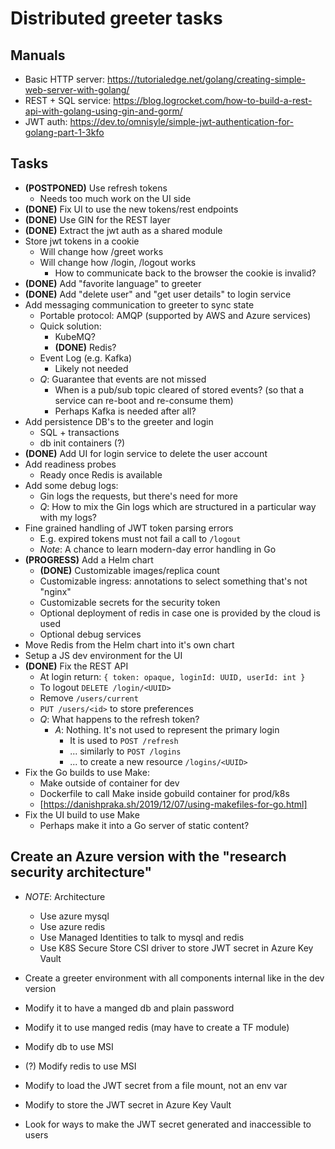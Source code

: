 # Distributed greeter tasks

## Manuals

- Basic HTTP server: https://tutorialedge.net/golang/creating-simple-web-server-with-golang/
- REST + SQL service: https://blog.logrocket.com/how-to-build-a-rest-api-with-golang-using-gin-and-gorm/ 
- JWT auth: https://dev.to/omnisyle/simple-jwt-authentication-for-golang-part-1-3kfo

## Tasks

- **(POSTPONED)** Use refresh tokens
  - Needs too much work on the UI side
- **(DONE)** Fix UI to use the new tokens/rest endpoints
- **(DONE)** Use GIN for the REST layer
- **(DONE)** Extract the jwt auth as a shared module
- Store jwt tokens in a cookie
  - Will change how /greet works
  - Will change how /login, /logout works
    - How to communicate back to the browser the cookie is invalid?
- **(DONE)** Add "favorite language" to greeter
- **(DONE)** Add "delete user" and "get user details" to login service
- Add messaging communication to greeter to sync state
  - Portable protocol: AMQP (supported by AWS and Azure services)
  - Quick solution:
    - KubeMQ?
    - **(DONE)** Redis?
  - Event Log (e.g. Kafka)
    - Likely not needed
  - *Q*: Guarantee that events are not missed
    - When is a pub/sub topic cleared of stored events? (so that a service can re-boot and re-consume them)
    - Perhaps Kafka is needed after all?
- Add persistence DB's to the greeter and login
  - SQL + transactions
  - db init containers (?)
- **(DONE)** Add UI for login service to delete the user account
- Add readiness probes
  - Ready once Redis is available
- Add some debug logs:
  - Gin logs the requests, but there's need for more
  - *Q*: How to mix the Gin logs which are structured in a particular way with my logs?
- Fine grained handling of JWT token parsing errors
  - E.g. expired tokens must not fail a call to `/logout`
  - *Note*: A chance to learn modern-day error handling in Go
- **(PROGRESS)** Add a Helm chart
  - **(DONE)** Customizable images/replica count
  - Customizable ingress: annotations to select something that's not "nginx"
  - Customizable secrets for the security token
  - Optional deployment of redis in case one is provided by the cloud is used
  - Optional debug services
- Move Redis from the Helm chart into it's own chart
- Setup a JS dev environment for the UI
- **(DONE)** Fix the REST API
  - At login return: `{ token: opaque, loginId: UUID, userId: int }`
  - To logout `DELETE /login/<UUID>`
  - Remove `/users/current`
  - `PUT /users/<id>` to store preferences
  - *Q*: What happens to the refresh token?
    - *A*: Nothing. It's not used to represent the primary login
      - It is used to `POST /refresh`
      - ... similarly to `POST /logins`
      - ... to create a new resource `/logins/<UUID>`
- Fix the Go builds to use Make:
  - Make outside of container for dev
  - Dockerfile to call Make inside gobuild container for prod/k8s
  - [https://danishpraka.sh/2019/12/07/using-makefiles-for-go.html]
- Fix the UI build to use Make
  - Perhaps make it into a Go server of static content?

## Create an Azure version with the "research security architecture"

- *NOTE*: Architecture
  - Use azure mysql
  - Use azure redis
  - Use Managed Identities to talk to mysql and redis
  - Use K8S Secure Store CSI driver to store JWT secret in Azure Key Vault

- Create a greeter environment with all components internal like in the dev version
- Modify it to have a manged db and plain password
- Modify it to use manged redis (may have to create a TF module)
- Modify db to use MSI
- (?) Modify redis to use MSI
- Modify to load the JWT secret from a file mount, not an env var
- Modify to store the JWT secret in Azure Key Vault
- Look for ways to make the JWT secret generated and inaccessible to users
